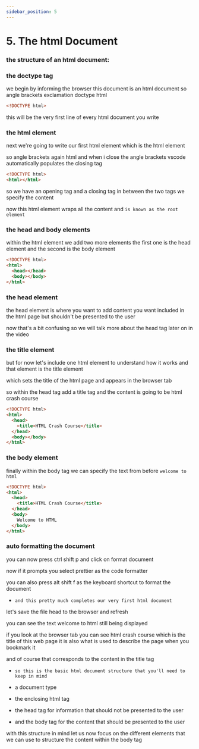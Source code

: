 ```yaml
---
sidebar_position: 5
---
```


# 5. The html Document

### the structure of an html document:

### the doctype tag

we begin by informing the browser this document is an html document so angle brackets exclamation doctype html

```html
<!DOCTYPE html>
```

this will be the very first line of every html document you write

### the html element

next we're going to write our first html element which is the html element

so angle brackets again html and when i close the angle brackets vscode automatically populates the closing tag

```html
<!DOCTYPE html>
<html></html>
```

so we have an opening tag and a closing tag in between the two tags we specify the
content

now this html element wraps all the content and `is known as the root element`

### the head and body elements

within the html element we add two more elements the first one is the head element and the second is the body element

```html
<!DOCTYPE html>
<html>
  <head></head>
  <body></body>
</html>
```

### the head element

the head element is where you want to add content you want included in the html page but shouldn't be presented to the user

now that's a bit confusing so we will talk more about the head tag later on in the video

### the title element

but for now let's include one html element to understand how it works and that element is the title element

which sets the title of the html page and appears in the browser tab

so within the head tag add a title tag and the content is going to be html
crash course

```html
<!DOCTYPE html>
<html>
  <head>
    <title>HTML Crash Course</title>
  </head>
  <body></body>
</html>
```

### the body element

finally within the body tag we can
specify the text from before `welcome to html`

```html
<!DOCTYPE html>
<html>
  <head>
    <title>HTML Crash Course</title>
  </head>
  <body>
    Welcome to HTML
  </body>
</html>
```

### auto formatting the document

you can now press ctrl shift p and click on format document

now if it prompts you select prettier as the code formatter

you can also press alt shift f as the keyboard shortcut to format the document

- `and this pretty much completes our very first html document`

let's save the file head to the browser and refresh

you can see the text welcome to html still being displayed

if you look at the browser tab you can see html crash course which is the title of this web page it is also what is used to describe the page when you bookmark it

and of course that corresponds to the content in the title tag

- `so this is the basic html document structure that you'll need to keep in mind`

- a document type

- the enclosing html tag

- the head tag for information that should not be presented to the user

- and the body tag for the content that
  should be presented to the user

with this structure in mind let us
now focus on the different elements that we can use to structure the content
within the body tag
